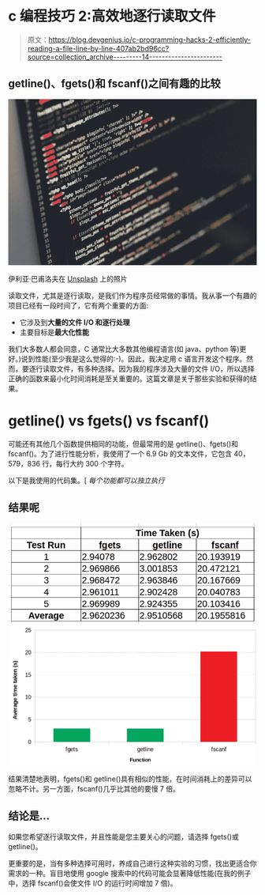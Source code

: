 # c 编程技巧 2:高效地逐行读取文件

> 原文：<https://blog.devgenius.io/c-programming-hacks-2-efficiently-reading-a-file-line-by-line-407ab2bd96cc?source=collection_archive---------14----------------------->

## getline()、fgets()和 fscanf()之间有趣的比较

![](img/cec06fba67e7fe20dbb6d93921c2ad37.png)

伊利亚·巴甫洛夫在 [Unsplash](https://unsplash.com?utm_source=medium&utm_medium=referral) 上的照片

读取文件，尤其是逐行读取，是我们作为程序员经常做的事情。我从事一个有趣的项目已经有一段时间了，它有两个重要的方面:

*   它涉及到**大量的文件 I/O 和逐行处理**
*   主要目标是**最大化性能**

我们大多数人都会同意，C 通常比大多数其他编程语言(如 java、python 等)更好。)说到性能(至少我是这么觉得的:-)。因此，我决定用 c 语言开发这个程序。然而，要逐行读取文件，有多种选择。因为我的程序涉及大量的文件 I/O，所以选择正确的函数来最小化时间消耗是至关重要的。这篇文章是关于那些实验和获得的结果。

# getline() vs fgets() vs fscanf()

可能还有其他几个函数提供相同的功能，但最常用的是 getline()、fgets()和 fscanf()。为了进行性能分析，我使用了一个 6.9 Gb 的文本文件，它包含 40，579，836 行，每行大约 300 个字符。

以下是我使用的代码集。[ *每个功能都可以独立执行*

## 结果呢

![](img/8c9dbe262d9dffde794a7b8ce0b91ec8.png)![](img/b36b68aef0c9a04988c1593821c5a274.png)

结果清楚地表明，fgets()和 getline()具有相似的性能，在时间消耗上的差异可以忽略不计。另一方面，fscanf()几乎比其他的要慢 7 倍。

## 结论是…

如果您希望逐行读取文件，并且性能是您主要关心的问题，请选择 fgets()或 getline()。

更重要的是，当有多种选择可用时，养成自己进行这种实验的习惯，找出更适合你需求的一种。盲目地使用 google 搜索中的代码可能会显著降低性能(在我的例子中，选择 fscanf()会使文件 I/O 的运行时间增加 7 倍)。